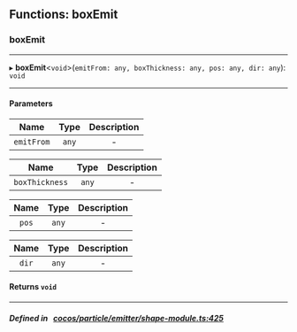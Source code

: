 ## Functions: boxEmit

### boxEmit


___
▸ **boxEmit**<`void`\>(`emitFrom: any, boxThickness: any, pos: any, dir: any`): `void`
___


#### Parameters

| Name | Type | Description |
| :------: | :------: | :------: |
| `emitFrom` | `any` | - |

| Name | Type | Description |
| :------: | :------: | :------: |
| `boxThickness` | `any` | - |

| Name | Type | Description |
| :------: | :------: | :------: |
| `pos` | `any` | - |

| Name | Type | Description |
| :------: | :------: | :------: |
| `dir` | `any` | - |


#### Returns `void` 
___


##### Defined in &nbsp;   [cocos/particle/emitter/shape-module.ts:425](https://github.com/cocos-creator/engine/blob/c7bf6b8a9/cocos/particle/emitter/shape-module.ts#L425)&nbsp;
